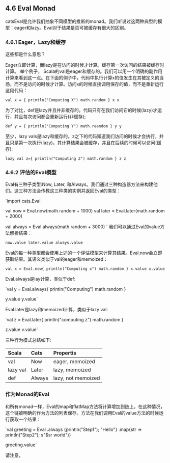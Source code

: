 
## 4.6 Eval Monad

catsEval是允许我们抽象不同模型的推断的monad。我们听说过这两种典型的模型：eager和lazy。Eval对于结果是否可被缓存有很大的区别。

### 4.6.1 Eager，Lazy和缓存

这些都是什么意思？

Eager立即计算，而lazy是在访问的时候才计算。缓存第一次访问的结果被缓存时计算。
举个例子， Scala的val是eager和缓存的。我们可以用一个明确的副作用计算来看到这一点。在下面的例子中，代码中执行计算x的值发生在其被定义的当场，而不是访问的时候才计算。访问x的时候直接调用保存的值，而不是重新运行这段代码：

`val x = {
  println("Computing X")
  math.random
  }
  x
  x`

为了对比，def是lazy并且并非缓存的。代码只有在我们访问它的时候(lazy)才运行，并且每次访问都会重新运行(非缓存);

`def y = {
  println("Computing Y")
  math.reandom
  }
y
y
`

至少，lazy vals是lazy和缓存的。z之下的代码知道我们访问的时候才会执行，并且只是第一次执行(lazy)。其计算结果会被缓存，并且在后续的时候可以访问(缓存):

`lazy val z={
  println("Computing Z")
  math.random
  }
z
z`

### 4.6.2 评估的Eval模型

Eval有三种子类型:Now, Later, 和Always。我们通过三种构造器方法来构建他们。这三种方法会传教这三种类的实例并返回Eval的类型：

`import cats.Eval

val now = Eval.now(math.random + 1000)
val later = Eval.later(math.random + 2000)

val always = Eval.always(math.random + 3000)
`
我们可以通过Eval的value方法解析结果：

`now.value
later.value
always.value`

Eval的每一种类型都会使用上述的一个评估模型来计算其结果。Eval.now会立即获取结果。其语义类似于val的eager和memoized：

`val x = Eval.now{
  println("Computing x")
  math.random
  }
x.value
x.value`

Eval.always是lay计算，类似于def:

`val y = Eval.always{
  println("Computing")
  math.random
  }

y.value
y.value`

Eval.later是lazy和memoized计算，类似于lazy val:

`val z = Eval.later{
  println("computing z")
  math.random
  }

z.value
v.value`

三种行为模式总结如下:

| Scala | Cats | Propertis |
| :----  | :---- | :---- |
| val | Now | eager, memoized |
| lazy val | Later | lazy, memoized |
| def | Always | lazy, not memoized |

### 作为Monad的Eval

和所有monad一样，Eval的map和flatMap方法将计算增加到链上。在这种情况，这个链被明确的作为方法的列表保存。方法在我们调用Eval的value方法的时候运行获取一个结果：

`val greeting = Eval
  .always {println("Step1"); "Hello"}
  .map{str => println("Step2"); s"$sr world")}

greeting.value`

请注意，
























#
